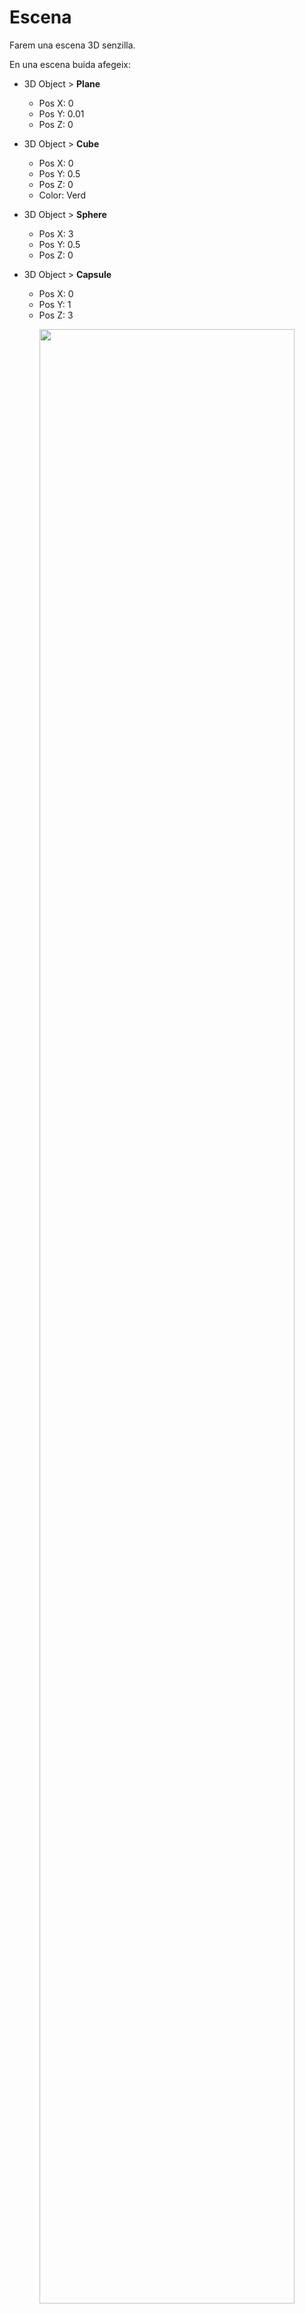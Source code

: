 # Escena

Farem una escena 3D senzilla.

En una escena buida afegeix:

- 3D Object > **Plane**
    - Pos X: 0
    - Pos Y: 0.01
    - Pos Z: 0

- 3D Object > **Cube**
    - Pos X: 0
    - Pos Y: 0.5
    - Pos Z: 0
    - Color: Verd

- 3D Object > **Sphere**
    - Pos X: 3
    - Pos Y: 0.5
    - Pos Z: 0

- 3D Object > **Capsule**
    - Pos X: 0
    - Pos Y: 1
    - Pos Z: 3

<center>
<img src="./assets/escena-basic.png" style="width: 90%; max-width: 700px">
</center>
<br/>

Configura la **"Main Camera"** amb:
- Pos X: 0
- Pos Y: 4
- Pos Z: -10
- Rotation X: 14
- Rotation Y: 0
- Rotation Z: 0

<center>
<img src="./assets/escena-basiccamera.png" style="width: 90%; max-width: 700px">
</center>
<br/>

## Personatge

Descarrega, i afegeix al projecte els assets d'aquest paquet:

[Low Poly People by David Jalbert](https://assetstore.unity.com/packages/3d/characters/humanoids/low-poly-people-by-david-jalbert-274814)

**Nota**: Aquest paquet té una incompatibilitat amb els shaders i la **"Universal Pipeline Rendering"**

Comprova que els shaders no es veuen bé, navega als assets:

*Assets > DavidJalbert > LowPolyPeople > FBX > Materials*

Es veuen tots en lila, i per tant no són vàlids.

<center>
<img src="./assets/escena-shaderko.png" style="width: 90%; max-width: 700px">
</center>
<br/>

Per arreglar els shaders del paquet obre el menú:

*Window > Rendering > Render Pipeline Converter*

<center>
<img src="./assets/escena-menurpc.png" style="width: 90%; max-width: 400px">
</center>
<br/>

Escull totes les opcions i apreta **"Initialize and Convert"**:

<center>
<img src="./assets/escena-rpc.png" style="width: 90%; max-width: 400px">
</center>

Ja hi ha els materials arreglats:

<center>
<img src="./assets/escena-shaderok.png" style="width: 90%; max-width: 700px">
</center>
<br/>

Desplega la carpeta:

*Assets > DavidJalbert > LowPolyPeople > Prefabs*

Arrossega un dels personatges a l'escena i modifica els paràmetres del personatge:

Afegir el component *"Character Controller"*

- Nom: Player
- Pos X: -2
- Pos Y: 0
- Pos Z: -2
- Character Controller > Center Y: 1.1

<center>
<img src="./assets/escena-character.png" style="width: 90%; max-width: 700px">
</center>

## Scripts

Afegeix els següents scripts a la carpeta **"Scripts"**

**CameraController.cs**, assigna'l a la **"Main Camera"**:
```csharp
using UnityEngine;
using UnityEngine.InputSystem;

public class CameraController : MonoBehaviour
{
    public Transform pivot;

    [Header("Camera Mode")]
    public bool use3rdPersonFollow = false; // TRUE = 3rd person, FALSE = orbit

    [Header("3rd Person Follow Settings")]
    public Vector3 followOffset = new Vector3(0f, 2f, -4f);
    public float followSmoothSpeed = 10f;

    [Header("Distance")]
    public float distance = 4f;
    public float minDistance = 2f, maxDistance = 25f;
    public float zoomSpeed = 10f;

    [Header("Angles")]
    public float minPitch = 10f, maxPitch = 80f;

    [Header("Sensitivity (degrees per pixel)")]
    public float yawPerPixel = 0.25f;
    public float pitchPerPixel = 0.20f;

    [Header("Boost (while Alt/Option held)")]
    public float altBoost = 2.0f;

    private float yaw;
    private float pitch = 35f;
    private Vector3 currentVelocity;

    // Input System actions
    private InputAction lookDelta;
    private InputAction leftBtn;
    private InputAction rightBtn;
    private InputAction altModifier;

    // Estat d'entrada
    private bool _lmbHeld = false;
    private bool _rmbHeld = false;
    private bool _altHeld = false;
    private bool _isOrbiting = false;
    private bool _skipFirstDelta = false;

    // Handlers
    private void OnLmbStarted(InputAction.CallbackContext ctx) { _lmbHeld = true;  TryBeginOrbit(); }
    private void OnLmbCanceled(InputAction.CallbackContext ctx){ _lmbHeld = false; TryEndOrbit(); }

    private void OnRmbStarted(InputAction.CallbackContext ctx) { _rmbHeld = true;  TryBeginOrbit(); }
    private void OnRmbCanceled(InputAction.CallbackContext ctx){ _rmbHeld = false; TryEndOrbit(); }

    private void OnAltStarted(InputAction.CallbackContext ctx) { _altHeld = true;  TryBeginOrbit(); }
    private void OnAltCanceled(InputAction.CallbackContext ctx){ _altHeld = false; TryEndOrbit(); }

    void OnEnable()
    {
        lookDelta = new InputAction("LookDelta", type: InputActionType.Value);
        lookDelta.AddBinding("<Pointer>/delta");
        lookDelta.Enable();

        leftBtn = new InputAction("LMB", type: InputActionType.Button);
        leftBtn.AddBinding("<Mouse>/leftButton");
        leftBtn.started  += OnLmbStarted;
        leftBtn.canceled += OnLmbCanceled;
        leftBtn.Enable();

        rightBtn = new InputAction("RMB", type: InputActionType.Button);
        rightBtn.AddBinding("<Mouse>/rightButton");
        rightBtn.started  += OnRmbStarted;
        rightBtn.canceled += OnRmbCanceled;
        rightBtn.Enable();

        altModifier = new InputAction("Alt", type: InputActionType.Button);
        altModifier.AddBinding("<Keyboard>/leftAlt");
        altModifier.AddBinding("<Keyboard>/rightAlt");
        altModifier.started  += OnAltStarted;
        altModifier.canceled += OnAltCanceled;
        altModifier.Enable();

        Application.focusChanged += OnAppFocusChanged;
    }

    void OnDisable()
    {
        if (lookDelta != null) lookDelta.Disable();

        if (leftBtn != null)  { leftBtn.started  -= OnLmbStarted;  leftBtn.canceled  -= OnLmbCanceled;  leftBtn.Disable(); }
        if (rightBtn != null) { rightBtn.started -= OnRmbStarted;   rightBtn.canceled -= OnRmbCanceled; rightBtn.Disable(); }
        if (altModifier != null){ altModifier.started -= OnAltStarted; altModifier.canceled -= OnAltCanceled; altModifier.Disable(); }

        Application.focusChanged -= OnAppFocusChanged;
        EndOrbitImmediate();
    }

    private void OnAppFocusChanged(bool hasFocus)
    {
        if (!hasFocus) EndOrbitImmediate();
    }

    void Start()
    {
        if (!pivot)
        {
            var go = new GameObject("Pivot");
            pivot = go.transform;
            pivot.position = Vector3.zero;
        }

        if (use3rdPersonFollow && pivot)
        {
            // Mode 3rd person: inicialitza yaw amb la direcció del player
            yaw = pivot.eulerAngles.y;
        }
        else
        {
            // Mode orbit: calcula angles des de la posició inicial
            Vector3 dir = (transform.position - pivot.position).normalized;
            pitch = Mathf.Asin(Mathf.Clamp(dir.y, -0.999f, 0.999f)) * Mathf.Rad2Deg;
            yaw   = Mathf.Atan2(dir.x, dir.z) * Mathf.Rad2Deg;
        }
    }

    void Update()
    {
        if (_isOrbiting)
        {
            // Mode manual orbit (RMB o Alt+LMB)
            Vector2 d = lookDelta.ReadValue<Vector2>();
            if (_skipFirstDelta) { d = Vector2.zero; _skipFirstDelta = false; }

            float boost = _altHeld ? altBoost : 1f;
            yaw   += d.x * yawPerPixel   * boost;
            pitch -= d.y * pitchPerPixel * boost;
            pitch = Mathf.Clamp(pitch, minPitch, maxPitch);
        }
        else if (use3rdPersonFollow)
        {
            // Mode 3rd person: segueix la rotació Y del player suaument
            if (pivot)
            {
                float targetYaw = pivot.eulerAngles.y;
                yaw = Mathf.LerpAngle(yaw, targetYaw, followSmoothSpeed * Time.deltaTime);
            }
        }
        // Si use3rdPersonFollow == false i no està orbitant, yaw/pitch es mantenen fixos

        // Zoom (funciona en tots dos modes)
        if (Mouse.current != null)
        {
            float scrollY = Mouse.current.scroll.ReadValue().y;
            if (Mathf.Abs(scrollY) > 0.01f)
            {
                distance -= scrollY * (zoomSpeed * 0.01f);
                distance = Mathf.Clamp(distance, minDistance, maxDistance);
            }
        }
    }

    void LateUpdate()
    {
        if (!pivot) return;

        Quaternion rot = Quaternion.Euler(pitch, yaw, 0f);
        Vector3 targetPos = pivot.position + rot * new Vector3(0f, followOffset.y, -distance);

        if (use3rdPersonFollow && !_isOrbiting)
        {
            // Suavitza el moviment en mode 3rd person
            Vector3 smoothedPos = Vector3.SmoothDamp(transform.position, targetPos, ref currentVelocity, 1f / followSmoothSpeed);
            transform.SetPositionAndRotation(smoothedPos, rot);
        }
        else
        {
            // Posició directa en mode orbit o quan està orbitant manualment
            transform.SetPositionAndRotation(targetPos, rot);
        }
    }

    public void SetPivot(Transform newPivot) => pivot = newPivot;

    private bool OrbitCondition() => _rmbHeld || (_altHeld && _lmbHeld);

    private void TryBeginOrbit()
    {
        if (_isOrbiting) return;
        if (OrbitCondition())
        {
            _isOrbiting = true;
            _skipFirstDelta = true;
            Cursor.lockState = CursorLockMode.Locked;
            Cursor.visible = false;
        }
    }

    private void TryEndOrbit()
    {
        if (!_isOrbiting) return;
        if (!OrbitCondition())
        {
            EndOrbitImmediate();
        }
    }

    private void EndOrbitImmediate()
    {
        _isOrbiting = false;
        _skipFirstDelta = false;
        Cursor.lockState = CursorLockMode.None;
        Cursor.visible = true;
    }

    // Mètode públic per canviar de mode en temps d'execució
    public void SetCameraMode(bool enable3rdPerson)
    {
        use3rdPersonFollow = enable3rdPerson;
        
        if (enable3rdPerson && pivot && !_isOrbiting)
        {
            // Sincronitza yaw amb el player quan canvies a 3rd person
            yaw = pivot.eulerAngles.y;
        }
    }
}
```

**PlayerMove.cs**, assigna'l al **"Player"**:
```csharp
using UnityEngine;
using UnityEngine.InputSystem;

[RequireComponent(typeof(CharacterController))]
public class PlayerMove : MonoBehaviour
{
    [Header("Movement")]
    public float moveSpeed = 1.6f;
    public float turnSpeed = 720f;   // graus/segon
    public float gravity = -9.81f;
    public float inputDeadzone = 0.05f;

    [Header("Camera (opcional)")]
    public Transform cameraTransform;     // si és null, usarà Camera.main

    private CharacterController cc;
    private float verticalVel;

    // New Input System
    private InputAction moveAction;

    void OnEnable()
    {
        // Defineix WASD + Fletxes + Stick esquerre
        moveAction = new InputAction("Move", type: InputActionType.Value);
        moveAction.AddCompositeBinding("2DVector")
            .With("Up", "<Keyboard>/w").With("Up", "<Keyboard>/upArrow")
            .With("Down", "<Keyboard>/s").With("Down", "<Keyboard>/downArrow")
            .With("Left", "<Keyboard>/a").With("Left", "<Keyboard>/leftArrow")
            .With("Right", "<Keyboard>/d").With("Right", "<Keyboard>/rightArrow");
        moveAction.AddBinding("<Gamepad>/leftStick");
        moveAction.Enable();
    }

    void OnDisable()
    {
        moveAction?.Disable();
    }

    void Awake()
    {
        cc = GetComponent<CharacterController>();
    }

    void Start()
    {
        // Assegura un transform de càmera
        if (!cameraTransform && Camera.main) cameraTransform = Camera.main.transform;

        // Si tens CameraController a l'escena, fes que orbiti el player
        var orbit = FindFirstObjectByType<CameraController>(); // <-- substitució
        if (orbit != null) orbit.SetPivot(transform);
    }

    void Update()
    {
        if (!cameraTransform && Camera.main) cameraTransform = Camera.main.transform;

        // Input
        Vector2 mv = moveAction.ReadValue<Vector2>();
        if (mv.magnitude < inputDeadzone) mv = Vector2.zero;

        // Direccions CÀMERA → mapeig WASD relatiu al punt de vista
        Vector3 camFwd = cameraTransform ? cameraTransform.forward : Vector3.forward;
        Vector3 camRight = cameraTransform ? cameraTransform.right : Vector3.right;
        camFwd.y = 0f; camRight.y = 0f;
        camFwd.Normalize(); camRight.Normalize();

        // Vector de moviment al pla XZ relatiu a càmera
        Vector3 moveDir = (camFwd * mv.y + camRight * mv.x);
        if (moveDir.sqrMagnitude > 1e-6f) moveDir.Normalize();

        // Gravetat bàsica i "enganxar" a terra
        if (cc.isGrounded && verticalVel < 0f) verticalVel = -1f;
        else verticalVel += gravity * Time.deltaTime;

        // Aplicar moviment
        Vector3 velocity = moveDir * moveSpeed + Vector3.up * verticalVel;
        cc.Move(velocity * Time.deltaTime);

        // ROTACIÓ només sobre Y cap a la direcció de cursa (estil Mario)
        if (moveDir.sqrMagnitude > 1e-6f)
        {
            Quaternion target = Quaternion.LookRotation(moveDir, Vector3.up);
            transform.rotation = Quaternion.RotateTowards(
                transform.rotation, target, turnSpeed * Time.deltaTime
            );
        }
    }
}
```

**PlayerAnimation.cs**, assigna'l al **"Player"**:
```csharp
using UnityEngine;
using UnityEngine.Playables;
using UnityEngine.Animations;

[RequireComponent(typeof(CharacterController))]
[RequireComponent(typeof(Animator))]
public class PlayerAnimation : MonoBehaviour
{
    [Header("Clips")]
    public AnimationClip idleClip;
    public AnimationClip walkClip;

    [Header("Config")]
    public float walkSpeed = 1.2f;   // velocitat a partir de la qual és 100% walk

    private CharacterController cc;
    private Animator animator;
    private PlayableGraph graph;
    private AnimationMixerPlayable mixer;

    void OnEnable()
    {
        cc = GetComponent<CharacterController>();
        animator = GetComponent<Animator>();

        graph = PlayableGraph.Create("PlayerAnimGraph");
        var output = AnimationPlayableOutput.Create(graph, "AnimOutput", animator);

        mixer = AnimationMixerPlayable.Create(graph, 2, true);

        var idlePlayable = AnimationClipPlayable.Create(graph, idleClip);
        var walkPlayable = AnimationClipPlayable.Create(graph, walkClip);

        graph.Connect(idlePlayable, 0, mixer, 0);
        graph.Connect(walkPlayable, 0, mixer, 1);

        mixer.SetInputWeight(0, 1f); // idle
        mixer.SetInputWeight(1, 0f); // walk

        output.SetSourcePlayable(mixer);
        graph.Play();
    }

    void OnDisable()
    {
        if (graph.IsValid()) graph.Destroy();
    }

    void Update()
    {
        Vector3 v = cc.velocity;
        float speed = new Vector2(v.x, v.z).magnitude;

        // t: 0 = idle, 1 = walk
        float t = Mathf.InverseLerp(0f, walkSpeed, speed);
        mixer.SetInputWeight(0, 1f - t);
        mixer.SetInputWeight(1, t);
    }
}
```

Desplega la carpeta d'animacions del player:

*Assets > DavidJalbert > LowPolyPeople > Prefabs > Animations*

Arrossega les següents animacions, cap els camps *"Clip"* de l'script **"PlayerAnimation"**:

- **Normal Idle** cap a **Idle Clip**
- **Normal Walk** cap a **Walk Clip**

<center>
<img src="./assets/escena-characteranims.png" style="width: 90%; max-width: 700px">
</center>

Selecciona la càmera i arrossega l'objecte **"Player"** a la variable **"Pivot"** de l'script de la càmera.

<center>
<img src="./assets/escena-pivotdrag.png" style="width: 90%; max-width: 700px">
</center>